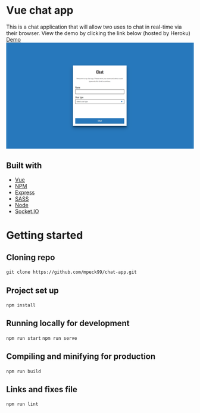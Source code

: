 # Vue chat app
This is a chat application that will allow two uses to chat in real-time via their browser. View the demo by clicking the link below (hosted by Heroku) 
[Demo](chat.morganpeck.com)
![Example](https://github.com/mpeck99/chat-app/blob/main/src/assets/example.png)
## Built with
- [Vue](https://vuejs.org/)
- [NPM](https://www.npmjs.com/)
- [Express](https://expressjs.com/)
- [SASS](https://sass-lang.com/)
- [Node](https://nodejs.org/en/)
- [Socket.IO](https://socket.io/)
# Getting started
## Cloning repo
`git clone https://github.com/mpeck99/chat-app.git`
## Project set up
```npm install```
## Running locally for development
```npm run start```
```npm run serve```
## Compiling and minifying for production
```npm run build``` 
## Links and fixes file
```npm run lint```
